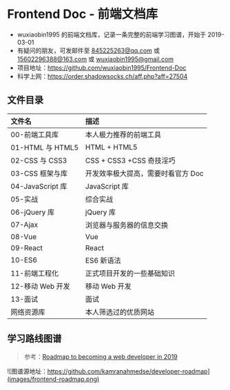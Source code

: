 # Frontend Doc - 前端文档库

- wuxiaobin1995 的前端文档库，记录一条完整的前端学习图谱，开始于 2019-03-01
- 有疑问的朋友，可发邮件至 845225263@qq.com 或 15602296388@163.com 或 wuxiaobin1995@gmail.com
- 项目地址：https://github.com/wuxiaobin1995/Frontend-Doc
- 科学上网：https://order.shadowsocks.ch/aff.php?aff=27504

## 文件目录

| 文件名           | 描述                               |
| :--------------- | :--------------------------------- |
| 00-前端工具库    | 本人极力推荐的前端工具             |
| 01-HTML 与 HTML5 | HTML + HTML5                       |
| 02-CSS 与 CSS3   | CSS + CSS3 +CSS 奇技淫巧           |
| 03-CSS 框架与库  | 开发效率极大提高，需要时看官方 Doc |
| 04-JavaScript 库 | JavaScript 库                      |
| 05-实战          | 综合实战                           |
| 06-jQuery 库     | jQuery 库                          |
| 07-Ajax          | 浏览器与服务器的信息交换           |
| 08-Vue           | Vue                                |
| 09-React         | React                              |
| 10-ES6           | ES6 新语法                         |
| 11-前端工程化    | 正式项目开发的一些基础知识         |
| 12-移动 Web 开发 | 移动 Web 开发                      |
| 13-面试          | 面试                               |
| 网络资源库       | 本人筛选过的优质网站               |

## 学习路线图谱

> 参考：[Roadmap to becoming a web developer in 2019](https://github.com/kamranahmedse/developer-roadmap)

![图谱源地址：https://github.com/kamranahmedse/developer-roadmap](images/frontend-roadmap.png)
